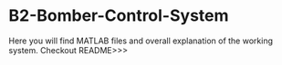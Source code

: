 # B2-Bomber-Control-System
Here you will find MATLAB files and overall explanation of the working system. Checkout README>>>
